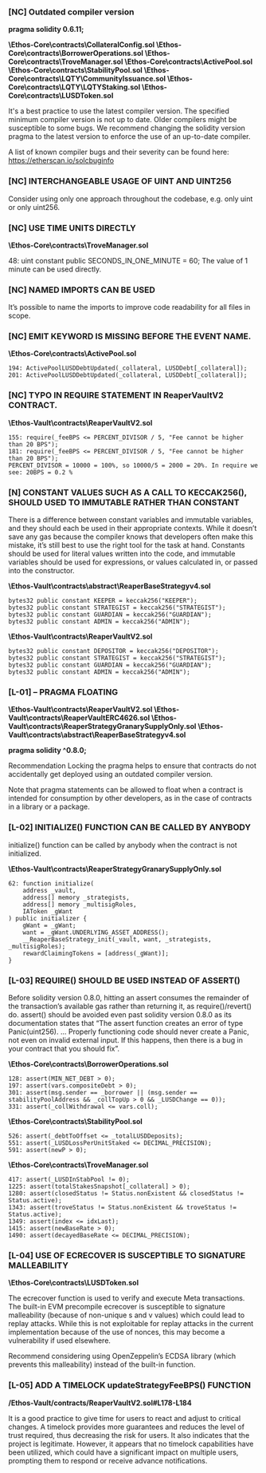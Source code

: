 ### [NC] Outdated compiler version 

**pragma solidity 0.6.11;**

**\Ethos-Core\contracts\CollateralConfig.sol 
\Ethos-Core\contracts\BorrowerOperations.sol 
\Ethos-Core\contracts\TroveManager.sol
\Ethos-Core\contracts\ActivePool.sol
\Ethos-Core\contracts\StabilityPool.sol
\Ethos-Core\contracts\LQTY\CommunityIssuance.sol
\Ethos-Core\contracts\LQTY\LQTYStaking.sol
\Ethos-Core\contracts\LUSDToken.sol**

It's a best practice to use the latest compiler version.
The specified minimum compiler version is not up to date. Older compilers might be susceptible to some bugs. We recommend changing the solidity version pragma to the latest version to enforce the use of an up-to-date compiler.

A list of known compiler bugs and their severity can be found here: https://etherscan.io/solcbuginfo

### [NC] INTERCHANGEABLE USAGE OF UINT AND UINT256

Consider using only one approach throughout the codebase, e.g. only uint or only uint256.

### [NC] USE TIME UNITS DIRECTLY

**\Ethos-Core\contracts\TroveManager.sol**

48: uint constant public SECONDS_IN_ONE_MINUTE = 60;
The value of 1 minute can be used directly.

### [NC] NAMED IMPORTS CAN BE USED

It’s possible to name the imports to improve code readability for all files in scope.

### [NC] EMIT KEYWORD IS MISSING BEFORE THE EVENT NAME.

**\Ethos-Core\contracts\ActivePool.sol**

    194: ActivePoolLUSDDebtUpdated(_collateral, LUSDDebt[_collateral]);
    201: ActivePoolLUSDDebtUpdated(_collateral, LUSDDebt[_collateral]);

### [NC] TYPO IN REQUIRE STATEMENT IN ReaperVaultV2 CONTRACT.

**\Ethos-Vault\contracts\ReaperVaultV2.sol**

    155: require(_feeBPS <= PERCENT_DIVISOR / 5, "Fee cannot be higher than 20 BPS");
    181: require(_feeBPS <= PERCENT_DIVISOR / 5, "Fee cannot be higher than 20 BPS");
    PERCENT_DIVISOR = 10000 = 100%, so 10000/5 = 2000 = 20%. In require we see: 20BPS = 0.2 %




### [N] CONSTANT VALUES SUCH AS A CALL TO KECCAK256(), SHOULD USED TO IMMUTABLE RATHER THAN CONSTANT

There is a difference between constant variables and immutable variables, and they should each be used in their appropriate contexts.
While it doesn’t save any gas because the compiler knows that developers often make this mistake, it’s still best to use the right tool for the task at hand.
Constants should be used for literal values written into the code, and immutable variables should be used for expressions, or values calculated in, or passed into the constructor.

**\Ethos-Vault\contracts\abstract\ReaperBaseStrategyv4.sol**

    bytes32 public constant KEEPER = keccak256("KEEPER"); 
    bytes32 public constant STRATEGIST = keccak256("STRATEGIST");
    bytes32 public constant GUARDIAN = keccak256("GUARDIAN");
    bytes32 public constant ADMIN = keccak256("ADMIN");

**\Ethos-Vault\contracts\ReaperVaultV2.sol**

    bytes32 public constant DEPOSITOR = keccak256("DEPOSITOR"); 
    bytes32 public constant STRATEGIST = keccak256("STRATEGIST");
    bytes32 public constant GUARDIAN = keccak256("GUARDIAN");
    bytes32 public constant ADMIN = keccak256("ADMIN");


### [L-01] – PRAGMA FLOATING

**\Ethos-Vault\contracts\ReaperVaultV2.sol
\Ethos-Vault\contracts\ReaperVaultERC4626.sol
\Ethos-Vault\contracts\ReaperStrategyGranarySupplyOnly.sol
\Ethos-Vault\contracts\abstract\ReaperBaseStrategyv4.sol**

**pragma solidity ^0.8.0;**

Recommendation
Locking the pragma helps to ensure that contracts do not accidentally get deployed using an outdated compiler version.

Note that pragma statements can be allowed to float when a contract is intended for consumption by other developers, as in the case of contracts in a library or a package.

### [L-02] INITIALIZE() FUNCTION CAN BE CALLED BY ANYBODY

initialize() function can be called by anybody when the contract is not initialized.

**\Ethos-Vault\contracts\ReaperStrategyGranarySupplyOnly.sol**

    62: function initialize(
        address _vault,
        address[] memory _strategists,
        address[] memory _multisigRoles,
        IAToken _gWant
    ) public initializer { 
        gWant = _gWant;  
        want = _gWant.UNDERLYING_ASSET_ADDRESS();
        __ReaperBaseStrategy_init(_vault, want, _strategists, _multisigRoles);
        rewardClaimingTokens = [address(_gWant)];
    }


### [L-03] REQUIRE() SHOULD BE USED INSTEAD OF ASSERT()

Before solidity version 0.8.0, hitting an assert consumes the remainder of the transaction’s available gas rather than returning it, as require()/revert() do.
assert() should be avoided even past solidity version 0.8.0 as its documentation states that “The assert function creates an error of type Panic(uint256). … Properly functioning code should never create a Panic, not even on invalid external input. If this happens, then there is a bug in your contract that you should fix”.

**\Ethos-Core\contracts\BorrowerOperations.sol**

    128: assert(MIN_NET_DEBT > 0);
    197: assert(vars.compositeDebt > 0);
    301: assert(msg.sender == _borrower || (msg.sender == stabilityPoolAddress && _collTopUp > 0 && _LUSDChange == 0));
    331: assert(_collWithdrawal <= vars.coll);

**\Ethos-Core\contracts\StabilityPool.sol**

    526: assert(_debtToOffset <= _totalLUSDDeposits);
    551: assert(_LUSDLossPerUnitStaked <= DECIMAL_PRECISION);
    591: assert(newP > 0);

**\Ethos-Core\contracts\TroveManager.sol**

    417: assert(_LUSDInStabPool != 0);
    1225: assert(totalStakesSnapshot[_collateral] > 0);
    1280: assert(closedStatus != Status.nonExistent && closedStatus != Status.active);
    1343: assert(troveStatus != Status.nonExistent && troveStatus != Status.active);
    1349: assert(index <= idxLast);
    1415: assert(newBaseRate > 0);
    1490: assert(decayedBaseRate <= DECIMAL_PRECISION);

### [L-04] USE OF ECRECOVER IS SUSCEPTIBLE TO SIGNATURE MALLEABILITY

**\Ethos-Core\contracts\LUSDToken.sol**

The ecrecover function is used to verify and execute Meta transactions. The built-in EVM precompile ecrecover is susceptible to signature malleability (because of non-unique s and v values) which could lead to replay attacks.
While this is not exploitable for replay attacks in the current implementation because of the use of nonces, this may become a vulnerability if used elsewhere.

Recommend considering using OpenZeppelin’s ECDSA library (which prevents this malleability) instead of the built-in function.

### [L-05] ADD A TIMELOCK updateStrategyFeeBPS() FUNCTION

**/Ethos-Vault/contracts/ReaperVaultV2.sol#L178-L184**

It is a good practice to give time for users to react and adjust to critical changes. A timelock provides more guarantees and reduces the level of trust required, thus decreasing the risk for users. It also indicates that the project is legitimate.
However, it appears that no timelock capabilities have been utilized, which could have a significant impact on multiple users, prompting them to respond or receive advance notifications.
